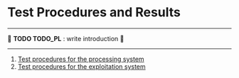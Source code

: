 # Test Procedures and Results

---

🚧 **TODO TODO_PL** : write introduction 🚧

---

1. [Test procedures for the processing system](processing.md)
2. [Test procedures for the exploitation system](exploitation.md)
